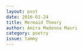 ```yaml
---
layout: post 
date: 2016-01-24
title: Mermaid Theory
author: Amira Madonna Masri
category: poetry
issue: tammy
---
```

